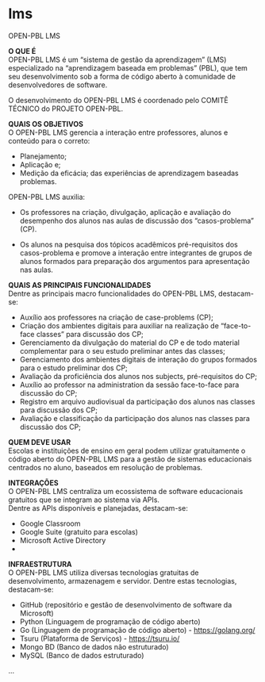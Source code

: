 # lms
OPEN-PBL LMS

**O QUE É**<br>
OPEN-PBL LMS é um “sistema de gestão da aprendizagem” (LMS) especializado na “aprendizagem baseada em problemas” (PBL), que tem seu desenvolvimento sob a forma de código aberto à comunidade de desenvolvedores de software. 

O desenvolvimento do OPEN-PBL LMS é coordenado pelo COMITÊ TÉCNICO do PROJETO OPEN-PBL.

**QUAIS OS OBJETIVOS**<br>
O OPEN-PBL LMS gerencia a interação entre professores, alunos e conteúdo para o correto:<br>
* Planejamento;<br>
* Aplicação e;<br>
* Medição da eficácia; das experiências de aprendizagem baseadas problemas.<br>

OPEN-PBL LMS auxilia:<br>
* Os professores na criação, divulgação, aplicação e avaliação do desempenho dos alunos nas aulas de discussão dos “casos-problema” (CP).

* Os alunos na pesquisa dos tópicos acadêmicos pré-requisitos dos casos-problema e promove a interação entre integrantes de grupos de alunos formados para preparação dos argumentos para apresentação nas aulas.<br>

**QUAIS AS PRINCIPAIS FUNCIONALIDADES**<br>
Dentre as principais macro funcionalidades do OPEN-PBL LMS, destacam-se:
* Auxílio aos professores na criação de case-problems (CP);
* Criação dos ambientes digitais para auxiliar na realização de “face-to-face classes” para discussão dos CP;
* Gerenciamento da divulgação do material do CP e de todo material complementar para o seu estudo preliminar antes das classes;
* Gerenciamento dos ambientes digitais de interação do grupos formados para o estudo preliminar dos CP;
* Avaliação da proficiência dos alunos nos subjects, pré-requisitos do CP;
* Auxílio ao professor na administration da sessão face-to-face para discussão do CP;
* Registro em arquivo audiovisual da participação dos alunos nas classes para discussão dos CP;
* Avaliação e classificação da participação dos alunos nas classes para discussão dos CP;<br>

**QUEM DEVE USAR**<br>
Escolas e instituições de ensino em geral podem utilizar gratuitamente o código aberto do OPEN-PBL LMS para a gestão de sistemas educacionais centrados no aluno, baseados em resolução de problemas.<br> 

**INTEGRAÇÕES**<br>
O OPEN-PBL LMS centraliza um ecossistema de software educacionais gratuitos que se integram ao sistema via APIs.<br>
Dentre as APIs disponíveis e planejadas, destacam-se:<br>
* Google Classroom 
* Google Suite (gratuito para escolas)
* Microsoft Active Directory 
* <outros>    

**INFRAESTRUTURA**<br>
O OPEN-PBL LMS utiliza diversas tecnologias gratuitas de desenvolvimento, armazenagem e servidor. 
Dentre estas tecnologias, destacam-se:
* GitHub (repositório e gestão de desenvolvimento de software da Microsoft) 
* Python (Linguagem de programação de código aberto)
* Go (Linguagem de programação de código aberto) - https://golang.org/
* Tsuru (Plataforma de Serviços) - https://tsuru.io/
* Mongo BD (Banco de dados não estruturado) 
* MySQL (Banco de dados estruturado)<br>

...

